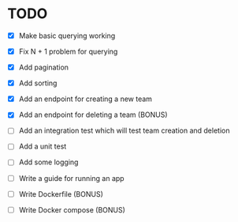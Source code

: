 # TODO

- [X] Make basic querying working
- [X] Fix N + 1 problem for querying
- [X] Add pagination
- [X] Add sorting
 
- [X] Add an endpoint for creating a new team
- [X] Add an endpoint for deleting a team (BONUS)
- [ ] Add an integration test which will test team creation and deletion
- [ ] Add a unit test
- [ ] Add some logging

- [ ] Write a guide for running an app
- [ ] Write Dockerfile (BONUS)
- [ ] Write Docker compose (BONUS)
